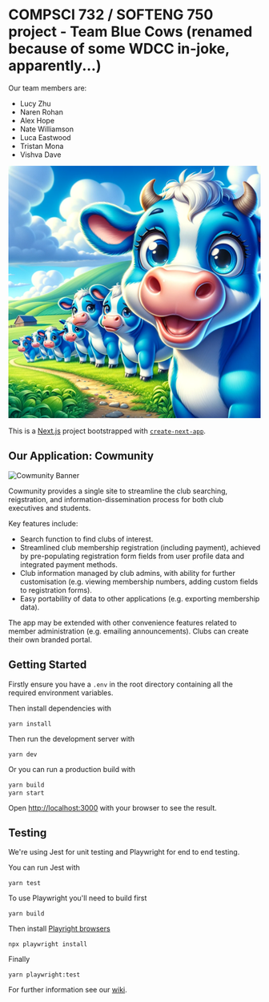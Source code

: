 # COMPSCI 732 / SOFTENG 750 project - Team Blue Cows (renamed because of some WDCC in-joke, apparently...)

Our team members are:

- Lucy Zhu
- Naren Rohan
- Alex Hope
- Nate Williamson
- Luca Eastwood
- Tristan Mona
- Vishva Dave

![](./public/Blue%20Cows.webp)

This is a [Next.js](https://nextjs.org/) project bootstrapped with [`create-next-app`](https://github.com/vercel/next.js/tree/canary/packages/create-next-app).

## Our Application: Cowmunity

<img width="1280" alt="Cowmunity Banner" src="https://github.com/UOA-CS732-SE750-Students-2024/project-group-blue-cows/assets/84960461/b3e946ac-c0bf-467f-af09-844fe94b5c51">

Cowmunity provides a single site to streamline the club searching, reigstration, and information-dissemination process for both club executives and students.

Key features include:
- Search function to find clubs of interest.
- Streamlined club membership registration (including payment), achieved by pre-populating registration form fields from user profile data and integrated payment methods.
- Club information managed by club admins, with ability for further customisation (e.g. viewing membership numbers, adding custom fields to registration forms).
- Easy portability of data to other applications (e.g. exporting membership data).

The app may be extended with other convenience features related to member administration (e.g. emailing announcements). Clubs can create their own branded portal.

## Getting Started

Firstly ensure you have a `.env` in the root directory containing all the required environment variables.

Then install dependencies with 
```
yarn install
```

Then run the development server with
```
yarn dev
```

Or you can run a production build with
```
yarn build
yarn start
```

Open [http://localhost:3000](http://localhost:3000) with your browser to see the result.

## Testing
We're using Jest for unit testing and Playwright for end to end testing. 

You can run Jest with
```
yarn test
```

To use Playwright you'll need to build first
```
yarn build
```
Then install [Playright browsers](https://playwright.dev/docs/browsers)
```
npx playwright install
```
Finally
```
yarn playwright:test
```

For further information see our [wiki](https://github.com/UOA-CS732-SE750-Students-2024/project-group-blue-cows/wiki).
